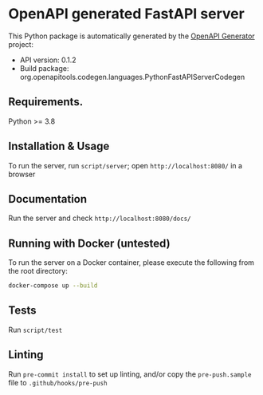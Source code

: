 # OpenAPI generated FastAPI server

This Python package is automatically generated by the [OpenAPI Generator](https://openapi-generator.tech) project:

- API version: 0.1.2
- Build package: org.openapitools.codegen.languages.PythonFastAPIServerCodegen

## Requirements.

Python >= 3.8

## Installation & Usage

To run the server, run `script/server`; open `http://localhost:8080/` in a browser

## Documentation

Run the server and check `http://localhost:8080/docs/`

## Running with Docker (untested)

To run the server on a Docker container, please execute the following from the root directory:

```bash
docker-compose up --build
```

## Tests

Run `script/test`

## Linting

Run `pre-commit install` to set up linting, and/or copy the `pre-push.sample` file to `.github/hooks/pre-push`

